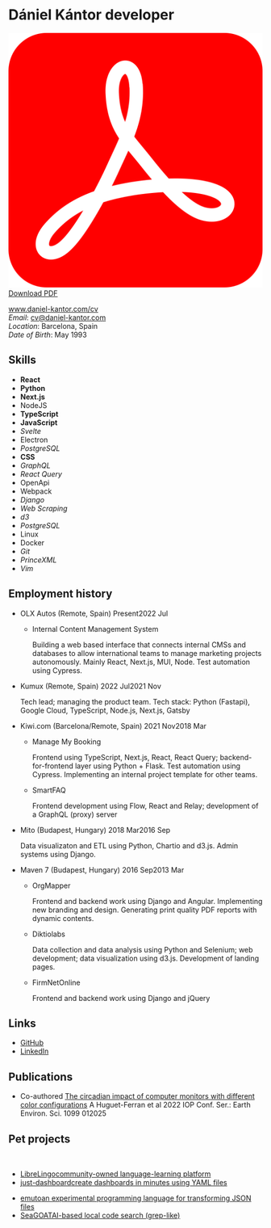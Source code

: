 # Dániel Kántor <span>developer</span>


<a class=top-button href="http://daniel-kantor.com/cv/cv_daniel_kantor_developer.pdf" download target="blank"><img src="pdf.svg"></img> Download PDF</a>

<div>

<div id="corner">

www.daniel-kantor.com/cv <br>
*Email*: cv@daniel-kantor.com <br>
*Location*: Barcelona, Spain <br>
*Date of Birth*: May 1993 <br>

</div>

<div>

## Skills

<div class="compact">

- **React**
- **Python**
- **Next.js**
- NodeJS
- **TypeScript**
- **JavaScript**
- *Svelte*
- <span>Electron</span>
- *PostgreSQL*
- **CSS**
- *GraphQL*
- *React Query*
- OpenApi
- Webpack
- *Django*
- *Web Scraping*
- *d3*
- *PostgreSQL*
- Linux
- Docker
- *Git*
- *PrinceXML*
- *Vim*

</div>


</div>

<div>


## Employment history
<div class="timeline">

- OLX Autos (Remote, Spain) <span class=time><span>Present</span><span class=end>2022 Jul</span></span>

    - Internal Content Management System

      Building a web based interface that connects internal CMSs and databases to allow international teams to manage marketing projects autonomously.
      Mainly React, Next.js, MUI, Node. Test automation using Cypress.


- Kumux (Remote, Spain) <span class=time><span>2022 Jul</span><span class=end>2021 Nov</span></span>

    Tech lead; managing the product team. Tech stack: Python (Fastapi), Google Cloud, TypeScript, Node.js, Next.js, Gatsby


- Kiwi.com (Barcelona/Remote, Spain) <span class=time><span>2021 Nov</span><span class=end>2018 Mar</span></span>

    - Manage My Booking

        Frontend using TypeScript, Next.js, React, React Query; backend-for-frontend layer using Python + Flask. Test automation using Cypress.
        Implementing an internal project template for other teams.

    - SmartFAQ

        Frontend development using Flow, React and Relay; development of a GraphQL (proxy) server

- Mito (Budapest, Hungary) <span class=time><span>2018 Mar</span><span class=end>2016 Sep</span></span>

    Data visualizaton and ETL using Python, Chartio and d3.js. Admin systems using Django.

- Maven 7 (Budapest, Hungary) <span class=time><span>2016 Sep</span><span class=end>2013 Mar</span></span>

    - OrgMapper

        Frontend and backend work using Django and Angular. Implementing new branding and design.
        Generating print quality PDF reports with dynamic contents.

    - Diktiolabs

        Data collection and data analysis using Python and Selenium; web development; data visualization using d3.js. Development of landing pages.

    - FirmNetOnline
        
        Frontend and backend work using Django and jQuery

</div>

</div>

<div>

</div>



## Links


- <a href="https://github.com/kantord">GitHub</a>
- <a href="https://www.linkedin.com/in/dániel-kántor-b8975a39/">LinkedIn</a>


</div>

<div>

## Publications


- Co-authored <a href="https://iopscience.iop.org/article/10.1088/1755-1315/1099/1/012025/pdf">The circadian impact of computer monitors with different color configurations</a> A Huguet-Ferran et al 2022 IOP Conf. Ser.: Earth Environ. Sci. 1099 012025

</div>

<div>

## Pet projects

&nbsp;

<div class="cards">

- [<span class="img" style="background-image: url('librelingo.png');"></span><span>LibreLingo</span><span>community-owned language-learning platform</span>](https://github.com/LibreLingo)
- [<span class="img" style="background-image: url('just_dashboard.png');"></span><span>just-dashboard</span><span>create dashboards in minutes using YAML files</span>](https://kantord.github.io/just-dashboard/)

</div>

<div class="cards">

- [<span class="img" style="background-image: url('emuto.png');"></span><span>emuto</span><span>an experimental programming language for transforming JSON files</span>](https://kantord.github.io/emuto/)
- [<span class="img" style="background-image: url('seagoat.png');"></span><span>SeaGOAT</span><span>AI-based local code search (grep-like)</span>](https://github.com/kantord/SeaGOAT)

</div>



</div>


</div>

